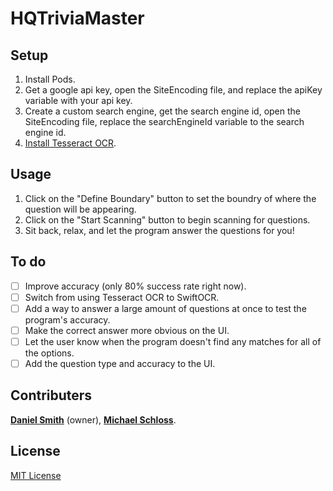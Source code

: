 # HQTriviaMaster

## Setup
1. Install Pods.
2. Get a google api key, open the SiteEncoding file, and replace the apiKey variable with your api key.
3. Create a custom search engine, get the search engine id, open the SiteEncoding file, replace the searchEngineId variable to the search engine id.
4. [Install Tesseract OCR](https://github.com/tesseract-ocr/tesseract/wiki).

## Usage
1. Click on the "Define Boundary" button to set the boundry of where the question will be appearing.
2. Click on the "Start Scanning" button to begin scanning for questions.
3. Sit back, relax, and let the program answer the questions for you!

## To do
- [ ] Improve accuracy (only 80% success rate right now).
- [ ] Switch from using Tesseract OCR to SwiftOCR.
- [ ] Add a way to answer a large amount of questions at once to test the program's accuracy.
- [ ] Make the correct answer more obvious on the UI.
- [ ] Let the user know when the program doesn't find any matches for all of the options.
- [ ] Add the question type and accuracy to the UI.

## Contributers
 [**Daniel Smith**](https://github.com/DanielSmith1239) (owner), [**Michael Schloss**](https://github.com/schlossm).
 
 ## License
 [MIT License](https://github.com/DanielSmith1239/HQTriviaMaster/blob/master/LICENSE)
